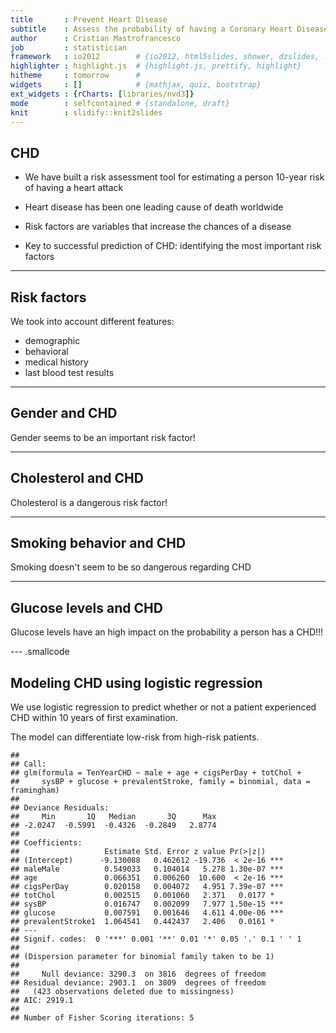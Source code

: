 ```yaml
---
title       : Prevent Heart Disease
subtitle    : Assess the probability of having a Coronary Heart Disease
author      : Cristian Mastrofrancesco
job         : statistician
framework   : io2012        # {io2012, html5slides, shower, dzslides, ...}
highlighter : highlight.js  # {highlight.js, prettify, highlight}
hitheme     : tomorrow      # 
widgets     : []            # {mathjax, quiz, bootstrap}
ext_widgets : {rCharts: [libraries/nvd3]}
mode        : selfcontained # {standalone, draft}
knit        : slidify::knit2slides
---
```


## CHD

* We have built a risk assessment tool for estimating
a person 10-year risk of having a heart attack

* Heart disease has been one leading cause of death worldwide

* Risk factors are variables that increase the chances of a disease

* Key to successful prediction of CHD: identifying the most important risk factors


---

## Risk factors

We took into account different features:
+ demographic
+ behavioral
+ medical history
+ last blood test results

---

## Gender and CHD



<div id = 'chart1' class = 'rChart nvd3'></div>
<script type='text/javascript'>
 $(document).ready(function(){
      drawchart1()
    });
    function drawchart1(){  
      var opts = {
 "dom": "chart1",
"width":    800,
"height":    400,
"x": "Gender",
"y": "Frequency",
"group": "CHD",
"type": "multiBarChart",
"id": "chart1" 
},
        data = [
 {
 "CHD": "No",
"Gender": "Female",
"Frequency": 0.8756198347107 
},
{
 "CHD": "Yes",
"Gender": "Female",
"Frequency": 0.1243801652893 
},
{
 "CHD": "No",
"Gender": "Male",
"Frequency": 0.8115384615385 
},
{
 "CHD": "Yes",
"Gender": "Male",
"Frequency": 0.1884615384615 
} 
]
  
      if(!(opts.type==="pieChart" || opts.type==="sparklinePlus" || opts.type==="bulletChart")) {
        var data = d3.nest()
          .key(function(d){
            //return opts.group === undefined ? 'main' : d[opts.group]
            //instead of main would think a better default is opts.x
            return opts.group === undefined ? opts.y : d[opts.group];
          })
          .entries(data);
      }
      
      if (opts.disabled != undefined){
        data.map(function(d, i){
          d.disabled = opts.disabled[i]
        })
      }
      
      nv.addGraph(function() {
        var chart = nv.models[opts.type]()
          .width(opts.width)
          .height(opts.height)
          
        if (opts.type != "bulletChart"){
          chart
            .x(function(d) { return d[opts.x] })
            .y(function(d) { return d[opts.y] })
        }
          
         
        
          
        

        
        
        
      
       d3.select("#" + opts.id)
        .append('svg')
        .datum(data)
        .transition().duration(500)
        .call(chart);

       nv.utils.windowResize(chart.update);
       return chart;
      });
    };
</script>

Gender seems to be an important risk factor!

---

## Cholesterol and CHD



<div id = 'chart2' class = 'rChart nvd3'></div>
<script type='text/javascript'>
 $(document).ready(function(){
      drawchart2()
    });
    function drawchart2(){  
      var opts = {
 "dom": "chart2",
"width":    800,
"height":    400,
"x": "Cholesterol",
"y": "Frequency",
"group": "CHD",
"type": "multiBarChart",
"id": "chart2" 
},
        data = [
 {
 "CHD": "No",
"Cholesterol": "Desiderable",
"Frequency": 0.8951521984216 
},
{
 "CHD": "Yes",
"Cholesterol": "Desiderable",
"Frequency": 0.1048478015784 
},
{
 "CHD": "No",
"Cholesterol": "High",
"Frequency": 0.8540145985401 
},
{
 "CHD": "Yes",
"Cholesterol": "High",
"Frequency": 0.1459854014599 
},
{
 "CHD": "No",
"Cholesterol": "Very High",
"Frequency": 0.8207126948775 
},
{
 "CHD": "Yes",
"Cholesterol": "Very High",
"Frequency": 0.1792873051225 
} 
]
  
      if(!(opts.type==="pieChart" || opts.type==="sparklinePlus" || opts.type==="bulletChart")) {
        var data = d3.nest()
          .key(function(d){
            //return opts.group === undefined ? 'main' : d[opts.group]
            //instead of main would think a better default is opts.x
            return opts.group === undefined ? opts.y : d[opts.group];
          })
          .entries(data);
      }
      
      if (opts.disabled != undefined){
        data.map(function(d, i){
          d.disabled = opts.disabled[i]
        })
      }
      
      nv.addGraph(function() {
        var chart = nv.models[opts.type]()
          .width(opts.width)
          .height(opts.height)
          
        if (opts.type != "bulletChart"){
          chart
            .x(function(d) { return d[opts.x] })
            .y(function(d) { return d[opts.y] })
        }
          
         
        
          
        

        
        
        
      
       d3.select("#" + opts.id)
        .append('svg')
        .datum(data)
        .transition().duration(500)
        .call(chart);

       nv.utils.windowResize(chart.update);
       return chart;
      });
    };
</script>

Cholesterol is a dangerous risk factor!


---

## Smoking behavior and CHD


<div id = 'chart3' class = 'rChart nvd3'></div>
<script type='text/javascript'>
 $(document).ready(function(){
      drawchart3()
    });
    function drawchart3(){  
      var opts = {
 "dom": "chart3",
"width":    800,
"height":    400,
"x": "Smoker",
"y": "Frequency",
"group": "CHD",
"type": "multiBarChart",
"id": "chart3" 
},
        data = [
 {
 "CHD": "No",
"Smoker": "No smoking",
"Frequency": 0.8550116550117 
},
{
 "CHD": "Yes",
"Smoker": "No smoking",
"Frequency": 0.1449883449883 
},
{
 "CHD": "No",
"Smoker": "Light smoker",
"Frequency": 0.8714285714286 
},
{
 "CHD": "Yes",
"Smoker": "Light smoker",
"Frequency": 0.1285714285714 
},
{
 "CHD": "No",
"Smoker": "Smoker",
"Frequency": 0.835175879397 
},
{
 "CHD": "Yes",
"Smoker": "Smoker",
"Frequency": 0.164824120603 
},
{
 "CHD": "No",
"Smoker": "Heavy smoker",
"Frequency": 0.8373983739837 
},
{
 "CHD": "Yes",
"Smoker": "Heavy smoker",
"Frequency": 0.1626016260163 
} 
]
  
      if(!(opts.type==="pieChart" || opts.type==="sparklinePlus" || opts.type==="bulletChart")) {
        var data = d3.nest()
          .key(function(d){
            //return opts.group === undefined ? 'main' : d[opts.group]
            //instead of main would think a better default is opts.x
            return opts.group === undefined ? opts.y : d[opts.group];
          })
          .entries(data);
      }
      
      if (opts.disabled != undefined){
        data.map(function(d, i){
          d.disabled = opts.disabled[i]
        })
      }
      
      nv.addGraph(function() {
        var chart = nv.models[opts.type]()
          .width(opts.width)
          .height(opts.height)
          
        if (opts.type != "bulletChart"){
          chart
            .x(function(d) { return d[opts.x] })
            .y(function(d) { return d[opts.y] })
        }
          
         
        
          
        

        
        
        
      
       d3.select("#" + opts.id)
        .append('svg')
        .datum(data)
        .transition().duration(500)
        .call(chart);

       nv.utils.windowResize(chart.update);
       return chart;
      });
    };
</script>

Smoking doesn't seem to be so dangerous regarding CHD

---

## Glucose levels and CHD


<div id = 'chart4' class = 'rChart nvd3'></div>
<script type='text/javascript'>
 $(document).ready(function(){
      drawchart4()
    });
    function drawchart4(){  
      var opts = {
 "dom": "chart4",
"width":    800,
"height":    400,
"x": "Glucose",
"y": "Frequency",
"group": "CHD",
"type": "multiBarChart",
"id": "chart4" 
},
        data = [
 {
 "CHD": "No",
"Glucose": "Desiderable",
"Frequency": 0.8539100544257 
},
{
 "CHD": "Yes",
"Glucose": "Desiderable",
"Frequency": 0.1460899455743 
},
{
 "CHD": "No",
"Glucose": "Pre-diabetes",
"Frequency": 0.8363636363636 
},
{
 "CHD": "Yes",
"Glucose": "Pre-diabetes",
"Frequency": 0.1636363636364 
},
{
 "CHD": "No",
"Glucose": "Diabetes",
"Frequency": 0.546511627907 
},
{
 "CHD": "Yes",
"Glucose": "Diabetes",
"Frequency": 0.453488372093 
} 
]
  
      if(!(opts.type==="pieChart" || opts.type==="sparklinePlus" || opts.type==="bulletChart")) {
        var data = d3.nest()
          .key(function(d){
            //return opts.group === undefined ? 'main' : d[opts.group]
            //instead of main would think a better default is opts.x
            return opts.group === undefined ? opts.y : d[opts.group];
          })
          .entries(data);
      }
      
      if (opts.disabled != undefined){
        data.map(function(d, i){
          d.disabled = opts.disabled[i]
        })
      }
      
      nv.addGraph(function() {
        var chart = nv.models[opts.type]()
          .width(opts.width)
          .height(opts.height)
          
        if (opts.type != "bulletChart"){
          chart
            .x(function(d) { return d[opts.x] })
            .y(function(d) { return d[opts.y] })
        }
          
         
        
          
        

        
        
        
      
       d3.select("#" + opts.id)
        .append('svg')
        .datum(data)
        .transition().duration(500)
        .call(chart);

       nv.utils.windowResize(chart.update);
       return chart;
      });
    };
</script>

Glucose levels have an high impact on the probability a person has a CHD!!!


--- .smallcode


## Modeling CHD using logistic regression

We use logistic regression to predict
whether or not a patient experienced CHD within 10
years of first examination.

The model can differentiate low-risk from high-risk
patients.


```
## 
## Call:
## glm(formula = TenYearCHD ~ male + age + cigsPerDay + totChol + 
##     sysBP + glucose + prevalentStroke, family = binomial, data = framingham)
## 
## Deviance Residuals: 
##     Min       1Q   Median       3Q      Max  
## -2.0247  -0.5991  -0.4326  -0.2849   2.8774  
## 
## Coefficients:
##                   Estimate Std. Error z value Pr(>|z|)    
## (Intercept)      -9.130088   0.462612 -19.736  < 2e-16 ***
## maleMale          0.549033   0.104014   5.278 1.30e-07 ***
## age               0.066351   0.006260  10.600  < 2e-16 ***
## cigsPerDay        0.020158   0.004072   4.951 7.39e-07 ***
## totChol           0.002515   0.001060   2.371   0.0177 *  
## sysBP             0.016747   0.002099   7.977 1.50e-15 ***
## glucose           0.007591   0.001646   4.611 4.00e-06 ***
## prevalentStroke1  1.064541   0.442437   2.406   0.0161 *  
## ---
## Signif. codes:  0 '***' 0.001 '**' 0.01 '*' 0.05 '.' 0.1 ' ' 1
## 
## (Dispersion parameter for binomial family taken to be 1)
## 
##     Null deviance: 3290.3  on 3816  degrees of freedom
## Residual deviance: 2903.1  on 3809  degrees of freedom
##   (423 observations deleted due to missingness)
## AIC: 2919.1
## 
## Number of Fisher Scoring iterations: 5
```


